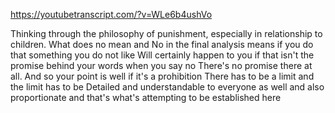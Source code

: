 https://youtubetranscript.com/?v=WLe6b4ushVo

 Thinking through the philosophy of punishment, especially in relationship to children. What does no mean and No in the final analysis means if you do that something you do not like Will certainly happen to you if that isn't the promise behind your words when you say no There's no promise there at all. And so your point is well if it's a prohibition There has to be a limit and the limit has to be Detailed and understandable to everyone as well and also proportionate and that's what's attempting to be established here